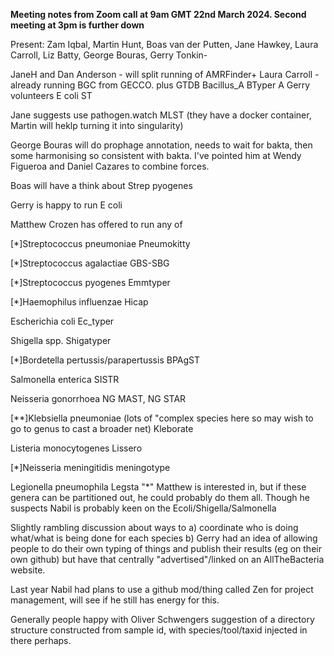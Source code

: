 **Meeting notes from Zoom call at 9am GMT 22nd March 2024. Second meeting at 3pm is further down**

Present:
Zam Iqbal, Martin Hunt, Boas van der Putten, Jane Hawkey, Laura Carroll, Liz Batty, George Bouras, Gerry Tonkin-

JaneH and Dan Anderson - will split running of AMRFinder+ 
Laura Carroll - already running BGC from GECCO. plus GTDB Bacillus_A BTyper A
Gerry volunteers E coli ST

Jane suggests use pathogen.watch MLST (they have a docker container, Martin will heklp turning it into singularity)

George Bouras will do prophage annotation, needs to wait for bakta, then some harmonising so consistent with bakta.
I've pointed him at Wendy Figueroa and Daniel Cazares to combine forces.

Boas will have a think about Strep pyogenes

Gerry is happy to run E coli 

Matthew Crozen has offered to run any of

[*]Streptococcus pneumoniae Pneumokitty

[*]Streptococcus agalactiae GBS-SBG

[*]Streptococcus pyogenes Emmtyper

[*]Haemophilus influenzae Hicap

Escherichia coli Ec_typer

Shigella spp. Shigatyper

[*]Bordetella pertussis/parapertussis BPAgST

Salmonella enterica SISTR

Neisseria gonorrhoea NG MAST, NG STAR

[**]Klebsiella pneumoniae (lots of "complex species here so may wish to go to genus to cast a broader net) Kleborate

Listeria monocytogenes Lissero

[*]Neisseria meningitidis meningotype

Legionella pneumophila Legsta
"*" Matthew is interested in, but if these genera can be partitioned out, he could probably do them all. Though he suspects Nabil is probably keen on the Ecoli/Shigella/Salmonella


Slightly rambling discussion about ways to
a) coordinate who is doing what/what is being done for each species
b) Gerry had an idea of allowing people to do their own typing of things and publish their results (eg on their own github) but have that centrally "advertised"/linked on an AllTheBacteria website.

Last year Nabil had plans to use a github mod/thing called Zen for project management, will see if he still has energy for this.

Generally people happy with Oliver Schwengers suggestion of a directory structure constructed from sample id, with species/tool/taxid injected in there perhaps.



